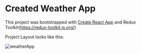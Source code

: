 # Created Weather App

This project was bootstrapped with [Create React App](https://github.com/facebook/create-react-app) and Redux Toolkit(https://redux-toolkit.js.org/)

Project Layout looks like this:

![weatherApp](https://user-images.githubusercontent.com/32437089/120097597-ee075580-c14e-11eb-9233-cd5d92af2584.png)
